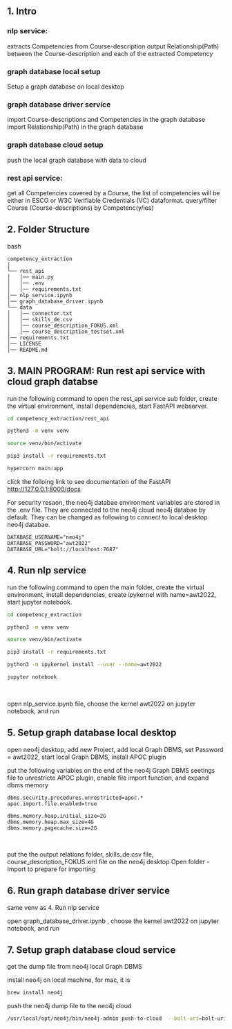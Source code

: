 ## 1. Intro 

### nlp service:
extracts Competencies from Course-description
output Relationship(Path) between the Course-description and each of the extracted Competency

### graph database local setup 
Setup a graph database on local desktop 

### graph database driver service 
import Course-descriptions and Competencies in the graph database
import Relationship(Path) in the graph database

### graph database cloud setup 
push the local graph database with data to cloud 

### rest api service: 
get all Competencies covered by a Course, the list of competencies will be either in ESCO or W3C Verifiable Credentials (VC) dataformat.
query/filter Course (Course-descriptions) by Competenc(y/ies)


## 2. Folder Structure 
bash 
```
competency_extraction
│
└── rest_api 
│   │── main.py
│   │── .env 
│   │── requirements.txt
│── nlp_service.ipynb
│── graph_database_driver.ipynb 
└── data 
│   │── connector.txt
│   │── skills_de.csv
│   │── course_description_FOKUS.xml 
│   │── course_description_testset.xml
│── requirements.txt
│── LICENSE
│── README.md
```

## 3. MAIN PROGRAM: Run rest api service with cloud graph databse 

run the following command to open the rest_api service sub folder, create the virtual environment, install dependencies, start FastAPI webserver.<br>
```bash
cd competency_extraction/rest_api

python3 -m venv venv

source venv/bin/activate

pip3 install -r requirements.txt

hypercorn main:app
```

click the folloing link to see documentation of the FastAPI<br>
<http://127.0.0.1:8000/docs><br>

For security resaon, the neo4j databae environment variables are stored in the .env file. They are connected to the neo4j cloud neo4j databae by default. They can be changed as following to connect to local desktop neo4j databae. <br>

```
DATABASE_USERNAME="neo4j"
DATABASE_PASSWORD="awt2022"
DATABASE_URL="bolt://localhost:7687"
```

## 4. Run nlp service 

run the following command to open the main folder, create the virtual environment, install dependencies, create ipykernel with name=awt2022, 
start jupyter notebook.<br>
```bash
cd competency_extraction

python3 -m venv venv

source venv/bin/activate

pip3 install -r requirements.txt

python3 -m ipykernel install --user --name=awt2022

jupyter notebook

```
<br>

open nlp_service.ipynb file, choose the kernel awt2022 on jupyter notebook, and run <br>

## 5. Setup graph database local desktop 

open neo4j desktop, add new Project, add local Graph DBMS, set Password = awt2022, start local Graph DBMS, install APOC plugin<br>

put the following variables on the end of the neo4j Graph DBMS seetings file to unrestricte APOC plugin, enable file import function, and expand dbms memory<br>
```
dbms.security.procedures.unrestricted=apoc.*
apoc.import.file.enabled=true

dbms.memory.heap.initial_size=2G
dbms.memory.heap.max_size=4G
dbms.memory.pagecache.size=2G
```
<br>

put the the output relations folder, skills_de.csv file, course_description_FOKUS.xml file on the neo4j desktop Open folder - Import to prepare for importing <br>

## 6. Run graph database driver service 

same venv as 4. Run nlp service<br>

open  graph_database_driver.ipynb , choose the kernel awt2022 on jupyter notebook, and run <br>


## 7. Setup graph database cloud service  

get the dump file from neo4j local Graph DBMS<br>

install neo4j on local machine, for mac, it is<br>
```bash
brew install neo4j
```

push the neo4j dump file to the neo4j cloud<br>
```bash
/usr/local/opt/neo4j/bin/neo4j-admin push-to-cloud  --bolt-uri=bolt-uri  --dump=dump-file-path --username=neo4j  --password=password --overwrite=true 
```

